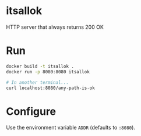 # itsallok

HTTP server that always returns 200 OK

# Run

```sh
docker build -t itsallok .
docker run -p 8080:8080 itsallok

# In another terminal...
curl localhost:8080/any-path-is-ok
```

# Configure

Use the environment variable `ADDR` (defaults to `:8080`).

